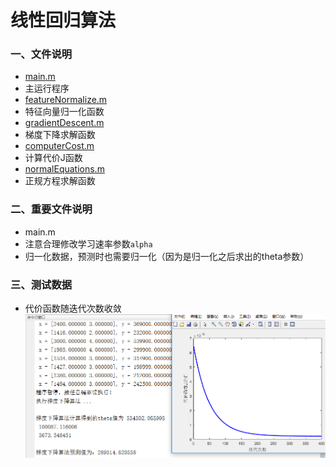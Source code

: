 线性回归算法
=======
### 一、文件说明
- [main.m][1.1]
 - 主运行程序
- [featureNormalize.m][1.2]
 - 特征向量归一化函数
- [gradientDescent.m][1.3]
 - 梯度下降求解函数
- [computerCost.m][1.4]
 - 计算代价J函数
- [normalEquations.m][1.5]
 - 正规方程求解函数

### 二、重要文件说明
- main.m
 - 注意合理修改学习速率参数`alpha`
 - 归一化数据，预测时也需要归一化（因为是归一化之后求出的theta参数）

### 三、测试数据
- 代价函数随迭代次数收敛
![线性回归][3.1]





[1.1]:main.m
[1.2]:featureNormalize.m
[1.3]:gradientDescent.m
[1.4]:computerCost.m
[1.5]:normalEquations.m


  [3.1]: ./images/LinearRegression_01.png "LinearRegression_01.png"